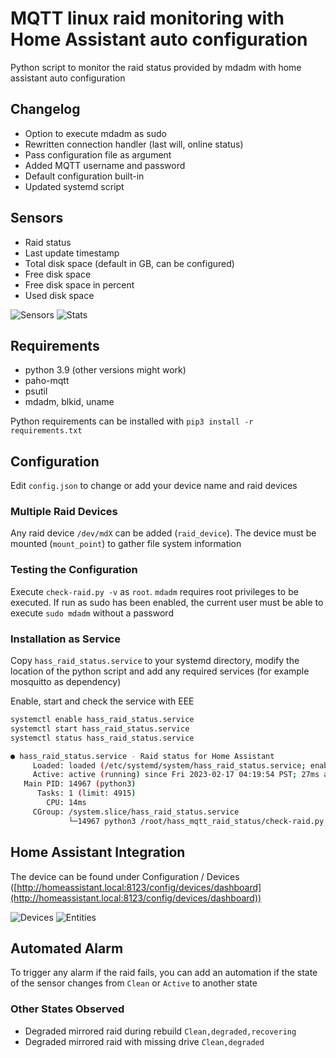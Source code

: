 # MQTT linux raid monitoring with Home Assistant auto configuration

Python script to monitor the raid status provided by mdadm with home assistant auto configuration

## Changelog

  - Option to execute mdadm as sudo
  - Rewritten connection handler (last will, online status)
  - Pass configuration file as argument
  - Added MQTT username and password
  - Default configuration built-in
  - Updated systemd script

## Sensors

 - Raid status
 - Last update timestamp
 - Total disk space (default in GB, can be configured)
 - Free disk space
 - Free disk space in percent
 - Used disk space
 
 ![Sensors](https://raw.githubusercontent.com/sascha432/hass_mqtt_raid_status/master/sensors.png)
 ![Stats](https://raw.githubusercontent.com/sascha432/hass_mqtt_raid_status/master/stats.png)

## Requirements

- python 3.9 (other versions might work)
- paho-mqtt
- psutil
- mdadm, blkid, uname

Python requirements can be installed with `pip3 install -r requirements.txt`

## Configuration

Edit `config.json` to change or add your device name and raid devices

### Multiple Raid Devices

Any raid device `/dev/mdX` can be added (`raid_device`). The device must be mounted (`mount_point`) to gather file system information

### Testing the Configuration

Execute `check-raid.py -v` as `root`. `mdadm` requires root privileges to be executed. If run as sudo has been enabled, the current user must be able to execute `sudo mdadm` without a password

### Installation as Service

Copy `hass_raid_status.service` to your systemd directory, modify the location of the python script and add any required services (for example mosquitto as dependency)

Enable, start and check the service with
EEE
``` sh
systemctl enable hass_raid_status.service
systemctl start hass_raid_status.service
systemctl status hass_raid_status.service

● hass_raid_status.service - Raid status for Home Assistant
     Loaded: loaded (/etc/systemd/system/hass_raid_status.service; enabled; vendor preset: enabled)
     Active: active (running) since Fri 2023-02-17 04:19:54 PST; 27ms ago
   Main PID: 14967 (python3)
      Tasks: 1 (limit: 4915)
        CPU: 14ms
     CGroup: /system.slice/hass_raid_status.service
             └─14967 python3 /root/hass_mqtt_raid_status/check-raid.py

```

## Home Assistant Integration

The device can be found under Configuration / Devices ([http://homeassistant.local:8123/config/devices/dashboard](http://homeassistant.local:8123/config/devices/dashboard))

![Devices](https://raw.githubusercontent.com/sascha432/hass_mqtt_raid_status/master/device.png)
![Entities](https://raw.githubusercontent.com/sascha432/hass_mqtt_raid_status/master/entities.png)

## Automated Alarm

To trigger any alarm if the raid fails, you can add an automation if the state of the sensor changes from `Clean` or `Active` to another state

### Other States Observed

- Degraded mirrored raid during rebuild `Clean,degraded,recovering`
- Degraded mirrored raid with missing drive `Clean,degraded`

